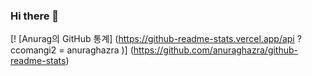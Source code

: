 ### Hi there 👋

[! [Anurag의 GitHub 통계] (https://github-readme-stats.vercel.app/api ? ccomangi2 = anuraghazra )] (https://github.com/anuraghazra/github-readme-stats)
<!--
**ccomangi2/ccomangi2** is a ✨ _special_ ✨ repository because its `README.md` (this file) appears on your GitHub profile.

Here are some ideas to get you started:

- 🔭 I’m currently working on ...
- 🌱 I’m currently learning ...
- 👯 I’m looking to collaborate on ...
- 🤔 I’m looking for help with ...
- 💬 Ask me about ...
- 📫 How to reach me: ...
- 😄 Pronouns: ...
- ⚡ Fun fact: ...
--
